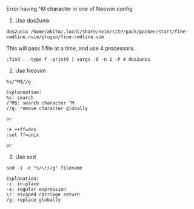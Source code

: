 Error having ^M character in one of Neovim config

1. Use dos2unix
```
dos2unix /home/akito/.local/share/nvim/site/pack/packer/start/fine-cmdline.nvim/plugin/fine-cmdline.vim
```

This will pass 1 file at a time, and use 4 processors.
```
:find . -type f -print0 | xargs -0 -n 1 -P 4 dos2unix 
```

2. Use Neovim
```
%s/^M$//g

Explannation:
%s: search
/^M$: search character ^M
//g: remove character globally

or

:e ++ff=dos
:set ff=unix

or
```

3. Use sed
```
sed -i -e "s/\r//g" filename

Explanation:
-i: in-place
-e: regular expression
\r: escaped carriage return
/g: replace globally
```
